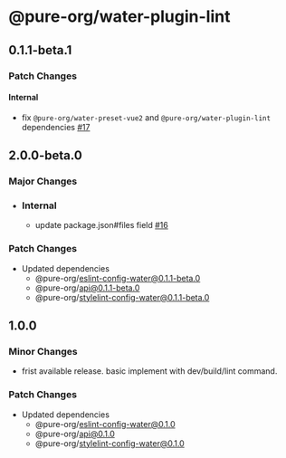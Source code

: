 # @pure-org/water-plugin-lint

## 0.1.1-beta.1

### Patch Changes

#### Internal

  - fix `@pure-org/water-preset-vue2` and `@pure-org/water-plugin-lint` dependencies [#17](https://github.com/yidafu/pure-water/pull/17)

## 2.0.0-beta.0

### Major Changes

- ### Internal

  - update package.json#files field [#16](https://github.com/yidafu/pure-water/pull/16)

### Patch Changes

- Updated dependencies
  - @pure-org/eslint-config-water@0.1.1-beta.0
  - @pure-org/api@0.1.1-beta.0
  - @pure-org/stylelint-config-water@0.1.1-beta.0

## 1.0.0

### Minor Changes

- frist available release. basic implement with dev/build/lint command.

### Patch Changes

- Updated dependencies
  - @pure-org/eslint-config-water@0.1.0
  - @pure-org/api@0.1.0
  - @pure-org/stylelint-config-water@0.1.0
